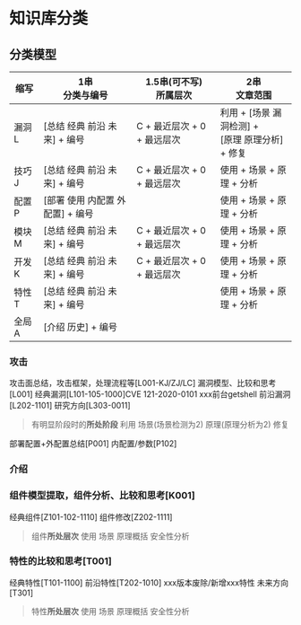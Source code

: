 # 知识库分类

## 分类模型

| 缩写 | 1串<br>分类与编号 | 1.5串(可不写)</br>所属层次 | 2串<br>文章范围 |
|-|-|-|-|
| 漏洞 L | [总结 经典 前沿 未来] + 编号 | C + 最近层次 + 0 + 最远层次 | 利用 + [场景 漏洞检测] +<br>[原理 原理分析] + 修复 |
| 技巧 J | [总结 经典 前沿 未来] + 编号 | C + 最近层次 + 0 + 最远层次 | 使用 + 场景 + 原理 + 分析 |
| 配置 P | [部署 使用 内配置 外配置] + 编号 | | 使用 + 场景 + 原理 + 分析 |
| 模块 M | [总结 经典 前沿 未来] + 编号 | C + 最近层次 + 0 + 最远层次 | 使用 + 场景 + 原理 + 分析 |
| 开发 K | [总结 经典 前沿 未来] + 编号 | C + 最近层次 + 0 + 最远层次 | 使用 + 场景 + 原理 + 分析 |
| 特性 T | [总结 经典 前沿 未来] + 编号 | | 使用 + 场景 + 原理 + 分析 |
| 全局 A | [介绍 历史] + 编号 | | |

### 攻击

攻击面总结，攻击框架，处理流程等[L001-KJ/ZJ/LC]
漏洞模型、比较和思考[L001]
经典漏洞[L101-105-1000]CVE 121-2020-0101 xxx前台getshell
前沿漏洞[L202-1101]
研究方向[L303-0011]
> 有明显阶段时的**所处阶段**
> 利用 场景(场景检测为2) 原理(原理分析为2) 修复

部署配置+外配置总结[P001]
内配置/参数[P102]

### 介绍

### 组件模型提取，组件分析、比较和思考[K001]
经典组件[Z101-102-1110]
组件修改[Z202-1111]
> 组件**所处层次**
> 使用 场景 原理概括 安全性分析

### 特性的比较和思考[T001]
经典特性[T101-1100]
前沿特性[T202-1010] xxx版本废除/新增xxx特性
未来方向[T301]
> 特性**所处层次**
> 使用 场景 原理概括 安全性分析